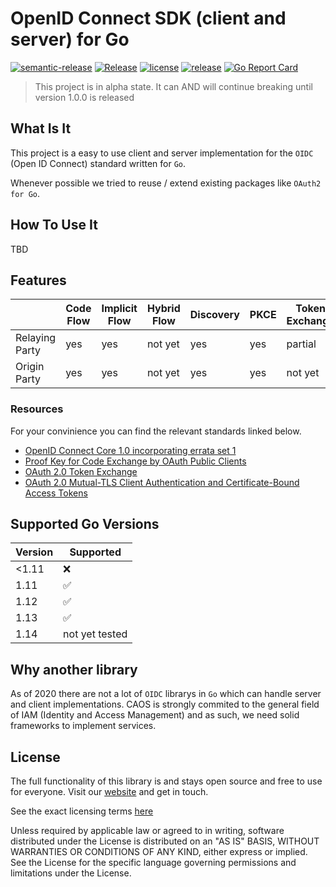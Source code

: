 # OpenID Connect SDK (client and server) for Go

[![semantic-release](https://img.shields.io/badge/%20%20%F0%9F%93%A6%F0%9F%9A%80-semantic--release-e10079.svg)](https://github.com/semantic-release/semantic-release)
[![Release](https://github.com/caos/oidc/workflows/Release/badge.svg)](https://github.com/caos/oidc/actions)
[![license](https://badgen.net/github/license/caos/oidc/)](https://github.com/caos/oidc/blob/master/LICENSE)
[![release](https://badgen.net/github/release/caos/oidc/stable)](https://github.com/caos/oidc/releases)
[![Go Report Card](https://goreportcard.com/badge/github.com/caos/oidc)](https://goreportcard.com/report/github.com/caos/oidc)

> This project is in alpha state. It can AND will continue breaking until version 1.0.0 is released

## What Is It

This project is a easy to use client and server implementation for the `OIDC` (Open ID Connect) standard written for `Go`. 

Whenever possible we tried to reuse / extend existing packages like `OAuth2 for Go`.

## How To Use It

TBD

## Features

|                | Code Flow | Implicit Flow | Hybrid Flow | Discovery | PKCE | Token Exchange | mTLS    |
|----------------|-----------|---------------|-------------|-----------|------|----------------|---------|
| Relaying Party | yes       | yes           | not yet     | yes       | yes  | partial        | not yet |
| Origin Party   | yes       | yes           | not yet     | yes       | yes  | not yet        | not yet |

### Resources

For your convinience you can find the relevant standards linked below.

- [OpenID Connect Core 1.0 incorporating errata set 1](https://openid.net/specs/openid-connect-core-1_0.html)
- [Proof Key for Code Exchange by OAuth Public Clients](https://tools.ietf.org/html/rfc7636)
- [OAuth 2.0 Token Exchange](https://tools.ietf.org/html/draft-ietf-oauth-token-exchange-19)
- [OAuth 2.0 Mutual-TLS Client Authentication and Certificate-Bound Access Tokens](https://tools.ietf.org/html/draft-ietf-oauth-mtls-17)

## Supported Go Versions

| Version | Supported          |
|---------|--------------------|
| <1.11   | :x:                |
| 1.11    | :white_check_mark: |
| 1.12    | :white_check_mark: |
| 1.13    | :white_check_mark: |
| 1.14    | not yet tested     |

## Why another library

As of 2020 there are not a lot of `OIDC` librarys in `Go` which can handle server and client implementations. CAOS is strongly commited to the general field of IAM (Identity and Access Management) and as such, we need solid frameworks to implement services.

## License

The full functionality of this library is and stays open source and free to use for everyone. Visit our [website](https://caos.ch) and get in touch.

See the exact licensing terms [here](./LICENSE)

Unless required by applicable law or agreed to in writing, software distributed under the License is distributed on an "AS IS" BASIS, WITHOUT WARRANTIES OR CONDITIONS OF ANY KIND, either express or implied. See the License for the specific language governing permissions and limitations under the License.
